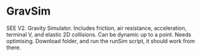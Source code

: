 # GravSim
SEE V2.
Gravity Simulator. Includes friction, air resistance, acceleration, terminal V, and elastic 2D collisions. Can be dynamic up to a point. Needs optimising. Download folder, and run the runSim script, it should work from there.
